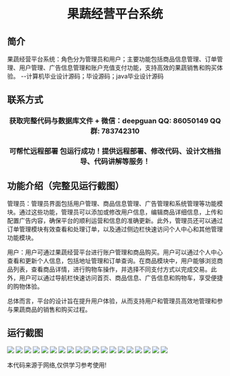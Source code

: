 <p><h1 align="center">果蔬经营平台系统</h1></p>

## 简介
果蔬经营平台系统：角色分为管理员和用户；主要功能包括商品信息管理、订单管理、用户管理、广告信息管理和账户充值支付功能，支持高效的果蔬销售和购买体验。    --计算机毕业设计源码；毕设源码；java毕业设计源码


## 联系方式
<p><h3 align="center">获取完整代码与数据库文件 + 微信：deepguan QQ: 86050149 QQ群: 783742310</h3></p>
<p><h3 align="center">可帮忙远程部署 包运行成功！提供远程部署、修改代码、设计文档指导、代码讲解等服务！</h3></p>

## 功能介绍（完整见运行截图）
管理员：管理员界面包括用户管理、商品信息管理、广告管理和系统管理等功能模块。通过这些功能，管理员可以添加或修改用户信息，编辑商品详细信息，上传和配置广告内容，确保平台的顺利运营和信息的准确更新。此外，管理员还可以通过订单管理模块有效查看和处理订单，以及通过侧边栏快速访问个人中心和其他管理功能模块。

用户：用户可通过果蔬经营平台进行账户管理和商品购买。用户可以通过个人中心查看和更新个人信息，包括地址管理和订单查询。在商品模块中，用户能够浏览商品列表，查看商品详情，进行购物车操作，并选择不同支付方式以完成交易。此外，用户可以通过导航栏快速访问首页、商品信息、广告信息和购物车，享受便捷的购物体验。

总体而言，平台的设计旨在提升用户体验，从而支持用户和管理员高效地管理和参与果蔬商品的销售和购买过程。


## 运行截图
![](https://bs-1329754181.cos.ap-shanghai.myqcloud.com/ssm/FruitVegetableManagementPlatform/img/001.jpg)
![](https://bs-1329754181.cos.ap-shanghai.myqcloud.com/ssm/FruitVegetableManagementPlatform/img/002.jpg)
![](https://bs-1329754181.cos.ap-shanghai.myqcloud.com/ssm/FruitVegetableManagementPlatform/img/003.jpg)
![](https://bs-1329754181.cos.ap-shanghai.myqcloud.com/ssm/FruitVegetableManagementPlatform/img/004.jpg)
![](https://bs-1329754181.cos.ap-shanghai.myqcloud.com/ssm/FruitVegetableManagementPlatform/img/005.jpg)
![](https://bs-1329754181.cos.ap-shanghai.myqcloud.com/ssm/FruitVegetableManagementPlatform/img/006.jpg)
![](https://bs-1329754181.cos.ap-shanghai.myqcloud.com/ssm/FruitVegetableManagementPlatform/img/007.jpg)
![](https://bs-1329754181.cos.ap-shanghai.myqcloud.com/ssm/FruitVegetableManagementPlatform/img/008.jpg)
![](https://bs-1329754181.cos.ap-shanghai.myqcloud.com/ssm/FruitVegetableManagementPlatform/img/009.jpg)
![](https://bs-1329754181.cos.ap-shanghai.myqcloud.com/ssm/FruitVegetableManagementPlatform/img/010.jpg)
![](https://bs-1329754181.cos.ap-shanghai.myqcloud.com/ssm/FruitVegetableManagementPlatform/img/011.jpg)
![](https://bs-1329754181.cos.ap-shanghai.myqcloud.com/ssm/FruitVegetableManagementPlatform/img/012.jpg)
![](https://bs-1329754181.cos.ap-shanghai.myqcloud.com/ssm/FruitVegetableManagementPlatform/img/013.jpg)
![](https://bs-1329754181.cos.ap-shanghai.myqcloud.com/ssm/FruitVegetableManagementPlatform/img/014.jpg)
![](https://bs-1329754181.cos.ap-shanghai.myqcloud.com/ssm/FruitVegetableManagementPlatform/img/015.jpg)
![](https://bs-1329754181.cos.ap-shanghai.myqcloud.com/ssm/FruitVegetableManagementPlatform/img/016.jpg)
![](https://bs-1329754181.cos.ap-shanghai.myqcloud.com/ssm/FruitVegetableManagementPlatform/img/017.jpg)
![](https://bs-1329754181.cos.ap-shanghai.myqcloud.com/ssm/FruitVegetableManagementPlatform/img/018.jpg)
![](https://bs-1329754181.cos.ap-shanghai.myqcloud.com/ssm/FruitVegetableManagementPlatform/img/019.jpg)

<p>本代码来源于网络,仅供学习参考使用!</p>
